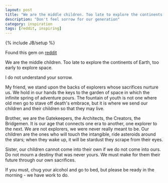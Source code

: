 ```yaml
---
layout: post
title: "We are the middle children. Too late to explore the continents of Earth, too early to explore space."
description: "Don't feel sorrow for our generation"
category: inspiration
tags: [reddit, inspiring]
---
```

{% include JB/setup %}

Found this gem on [reddit](https://www.reddit.com/r/worldnews/comments/2vj9g9/obama_sends_congress_draft_war_authorization_that/coiknf2)

We are the middle children. Too late to explore the continents of Earth, too early to explore space.  


I do not understand your sorrow.  

My friend, we stand upon the backs of explorers whose sacrifices nurture us. We hold in our hands the keys to the garden of space in which the infinite spring of adventure pours. The fountain of youth is not one where old men go to stave off death's embrace, but it is where we send our children and their children so that they may live.

Brother, we are the Gatekeepers, the Architects, the Creators, the Bridgemen. It is our age that connects one era to another, one explorer to the next. We are not explorers, we were never really meant to be. Our children are the ones who will touch the intangible, ride asteroids around the stars; when they wake up, it will be stardust they scrape from their eyes.  

Sister, our children cannot come into their own if we do not come into ours. Do not mourn a destiny that was never yours. We must make for them their future through our own sacrifices.

If you must, chug your alcohol and go to bed, but please be ready in the morning - we have work to do.
